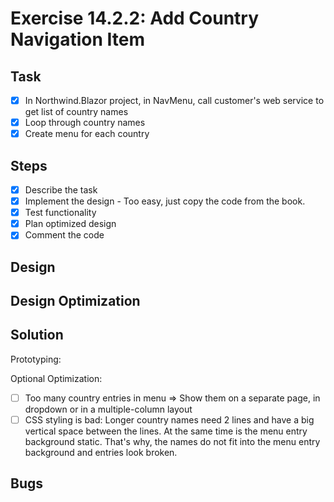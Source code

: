 # Exercise 14.2.2: Add Country Navigation Item

## Task
- [x] In Northwind.Blazor project, in NavMenu, call customer's web service to get list of country names
- [x] Loop through country names
- [x] Create menu for each country

## Steps
- [x] Describe the task
- [x] Implement the design - Too easy, just copy the code from the book.
- [x] Test functionality
- [x] Plan optimized design
- [x] Comment the code

## Design

## Design Optimization

## Solution
Prototyping:

Optional Optimization:
- [ ] Too many country entries in menu => Show them on a separate page, in dropdown or in a multiple-column layout
- [ ] CSS styling is bad: Longer country names need 2 lines and have a big vertical
      space between the lines. At the same time is the menu entry background static.
      That's why, the names do not fit into the menu entry background and entries look broken.

## Bugs
